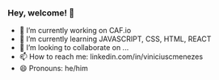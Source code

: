 ### Hey, welcome! 👋


- 🔭 I’m currently working on CAF.io 
- 🌱 I’m currently learning JAVASCRIPT, CSS, HTML, REACT
- 👯 I’m looking to collaborate on ...
- 📫 How to reach me: linkedin.com/in/viniciuscmenezes
- 😄 Pronouns: he/him

